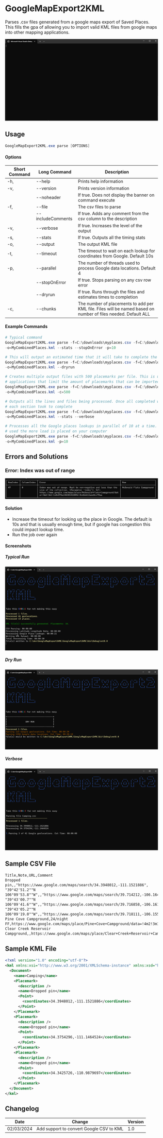 # GoogleMapExport2KML

Parses .csv files generated from a google maps export of Saved Places. This fills the gpa of allowing you to import valid KML files from google maps into other mapping applications.


![GoogleMapExport2Kml](./GifInstructions/GoogleMapExport2Kml.gif)

## Usage

```powershell
GoogleMapExport2KML.exe parse [OPTIONS]
```

#### Options

| Short Command | Long Command      | Description                                                                                                    |
| ------------- | ----------------- | -------------------------------------------------------------------------------------------------------------- |
| -h,           | --help            | Prints help information                                                                                        |
| -v,           | --version         | Prints version information                                                                                     |
|               | --noheader        | If true. Does not display the banner on command execute                                                        |
| -f,           | --file            | The csv files to parse                                                                                         |
|               | --includeComments | If true. Adds any comment from the csv column to the description                                               |
| -v,           | --verbose         | If true. Increases the level of the output                                                                     |
| -s,           | --stats           | If true. Outputs all the timing stats                                                                          |
| -o,           | --output          | The output KML file                                                                                            |
| -t,           | --timeout         | The timeout to wait on each lookup for coordinates from Google. Default 10s                                    |
| -p,           | --parallel        | The number of threads used to process Google data locations. Default 4                                         |
|               | --stopOnError     | If true. Stops parsing on any csv row error                                                                    |
|               | --dryrun          | If true. Runs through the files and estimates times to completion                                              |
| -c,           | --chunks          | The number of placements to add per KML file. Files will be named based on number of files needed. Default ALL |

#### Example Commands

```powershell
# Typical command
GoogleMapExport2KML.exe parse -f=C:\downloads\myplaces.csv -f=C:\downloads\myfavoriteplaces.csv
-o=MyCombinedPlaces.kml --stats --stopOnError -p=10
```

```powershell
# This will output an estimated time that it will take to complete the conversion
GoogleMapExport2KML.exe parse -f=C:\downloads\myplaces.csv -f=C:\downloads\myfavoriteplaces.csv
-o=MyCombinedPlaces.kml --dryrun
```

```powershell
# Creates multiple output files with 500 placemarks per file. This is useful for mapping
# applications that limit the amount of placemarks that can be imported at 1 time
GoogleMapExport2KML.exe parse -f=C:\downloads\myplaces.csv -f=C:\downloads\myfavoriteplaces.csv
-o=MyCombinedPlaces.kml -c=500
```

```powershell
# Outputs all the lines and files being processed. Once all completed will output how much time
# each section took to complete
GoogleMapExport2KML.exe parse -f=C:\downloads\myplaces.csv -f=C:\downloads\myfavoriteplaces.csv
-o=MyCombinedPlaces.kml --stats --verbose
```

```powershell
# Processes all the Google places lookups in parallel of 10 at a time. Note the more parallelism
# used the more load is placed on your computer
GoogleMapExport2KML.exe parse -f=C:\downloads\myplaces.csv -f=C:\downloads\myfavoriteplaces.csv
-o=MyCombinedPlaces.kml -p=10
```


## Errors and Solutions

### Error: Index was out of range

![Index out of range error](./GifInstructions/IndexError.png)

#### Solution

- Increase the timeout for looking up the place in Google. The default is 10s and that is usually enough time, but if google has congestion this could impact lookup time.
- Run the job over again

#### Screenshots

##### Typical Run

![Typical Run](./GifInstructions/typical.png)

##### Dry Run

![Dry Run](./GifInstructions/dryrun.png)

##### Verbose

![Verbose](./GifInstructions/verbose.gif)

## Sample CSV File

```text
Title,Note,URL,Comment
Dropped pin,,"https://www.google.com/maps/search/34.3948012,-111.1521886",
"39°42'51.2""N 106°09'53.8""W",,"https://www.google.com/maps/search/39.714212,-106.164947",
"39°43'00.7""N 106°09'41.6""W",,"https://www.google.com/maps/search/39.716858,-106.16156",
"39°43'05.2""N 106°09'19.0""W",,"https://www.google.com/maps/search/39.718111,-106.155271",
Pine Cove Campground,24/night FF,https://www.google.com/maps/place/Pine+Cove+Campground/data=!4m2!3m1!1s0x876a5eaa342bd02d:0xcabf37436295da63,
Clear Creek Reservoir Campground,,https://www.google.com/maps/place/Clear+Creek+Reservoir+Campground/data=!4m2!3m1!1s0x876aba47279efd93:0x38cdc8f3e4649fad,
```

## Sample KML File

```xml
<?xml version="1.0" encoding="utf-8"?>
<kml xmlns:xsi="http://www.w3.org/2001/XMLSchema-instance" xmlns:xsd="http://www.w3.org/2001/XMLSchema" xmlns="http://www.opengis.net/kml/2.50">
  <Document>
    <name>Camping</name>
    <Placemark>
      <description />
      <name>Dropped pin</name>
      <Point>
        <coordinates>34.3948012,-111.1521886</coordinates>
      </Point>
    </Placemark>
    <Placemark>
      <description />
      <name>Dropped pin</name>
      <Point>
        <coordinates>34.3754296,-111.1464524</coordinates>
      </Point>
    </Placemark>
    <Placemark>
      <description />
      <name>Dropped pin</name>
      <Point>
        <coordinates>34.3425726,-110.9879697</coordinates>
      </Point>
    </Placemark>
  </Document>
</kml>
```

## Changelog

| Date       | Change                                   | Version |
| ---------- | ---------------------------------------- | ------- |
| 02/03/2024 | Add support to convert Google CSV to KML | 1.0     |
